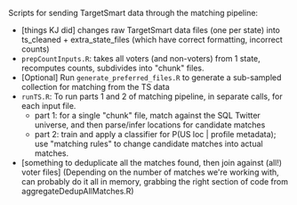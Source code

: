 
Scripts for sending TargetSmart data through the matching pipeline:

- [things KJ did] changes raw TargetSmart data files (one per state) into ts_cleaned + extra_state_files (which have correct formatting, incorrect counts)
- ```prepCountInputs.R```: takes all voters (and non-voters) from 1 state, recomputes counts, subdivides into "chunk" files.
- [Optional] Run ```generate_preferred_files.R``` to generate a sub-sampled collection for matching from the TS data
- ```runTS.R```: To run parts 1 and 2 of matching pipeline, in separate calls, for each input file.
	- part 1: for a single "chunk" file, match against the SQL Twitter universe, and then parse/infer locations for candidate matches
	- part 2: train and apply a classifier for P(US loc | profile metadata); use "matching rules" to change candidate matches into actual matches.
- [something to deduplicate all the matches found, then join against (all!) voter files]
	(Depending on the number of matches we're working with, can probably do it all in memory, grabbing
	the right section of code from aggregateDedupAllMatches.R)
